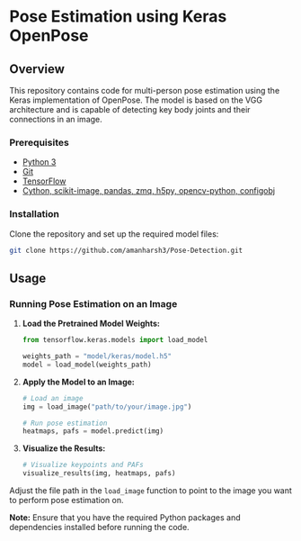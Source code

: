 # Pose Estimation using Keras OpenPose

## Overview

This repository contains code for multi-person pose estimation using the Keras implementation of OpenPose. The model is based on the VGG architecture and is capable of detecting key body joints and their connections in an image.

### Prerequisites

- [Python 3](https://www.python.org/downloads/) 
- [Git](https://git-scm.com/)
- [TensorFlow](https://www.tensorflow.org/install)
- [Cython, scikit-image, pandas, zmq, h5py, opencv-python, configobj](requirements.txt)

### Installation

Clone the repository and set up the required model files:

```bash
git clone https://github.com/amanharsh3/Pose-Detection.git
```

## Usage

### Running Pose Estimation on an Image

1. **Load the Pretrained Model Weights:**

    ```python
    from tensorflow.keras.models import load_model

    weights_path = "model/keras/model.h5"
    model = load_model(weights_path)
    ```

2. **Apply the Model to an Image:**

    ```python
    # Load an image
    img = load_image("path/to/your/image.jpg")

    # Run pose estimation
    heatmaps, pafs = model.predict(img)
    ```

3. **Visualize the Results:**

    ```python
    # Visualize keypoints and PAFs
    visualize_results(img, heatmaps, pafs)
    ```

Adjust the file path in the `load_image` function to point to the image you want to perform pose estimation on.

**Note:** Ensure that you have the required Python packages and dependencies installed before running the code.
